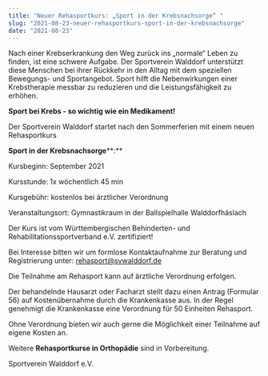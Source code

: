 ```yaml
---
title: "Neuer Rehasportkurs: „Sport in der Krebsnachsorge“ "
slug: "2021-08-23-neuer-rehasportkurs-sport-in-der-krebsnachsorge"
date: "2021-08-23"
---
```

Nach einer Krebserkrankung den Weg zurück ins „normale“ Leben zu finden, ist eine schwere Aufgabe. Der Sportverein Walddorf unterstützt diese Menschen bei ihrer Rückkehr in den Alltag mit dem speziellen Bewegungs- und Sportangebot. Sport hilft die Nebenwirkungen einer Krebstherapie messbar zu reduzieren und die Leistungsfähigkeit zu erhöhen.


**Sport bei Krebs - so wichtig wie ein Medikament!**



Der Sportverein Walddorf startet nach den Sommerferien mit einem neuen Rehasportkurs


**Sport in der Krebsnachsorge****:**


Kursbeginn:             September 2021


Kursstunde:             1x wöchentlich 45 min


Kursgebühr:             kostenlos bei ärztlicher Verordnung


Veranstaltungsort:   Gymnastikraum in der Ballspielhalle Walddorfhäslach



Der Kurs ist vom Württembergischen Behinderten- und Rehabilitationssportverband e.V. zertifiziert!


Bei Interesse bitten wir um formlose Kontaktaufnahme zur Beratung und Registrierung unter: <a href="mailto:rehasport@svwalddorf.de">rehasport@svwalddorf.de</a>


Die Teilnahme am Rehasport kann auf ärztliche Verordnung erfolgen.


Der behandelnde Hausarzt oder Facharzt stellt dazu einen Antrag (Formular 56) auf Kostenübernahme durch die Krankenkasse aus. In der Regel genehmigt die Krankenkasse eine Verordnung für 50 Einheiten Rehasport.


Ohne Verordnung bieten wir auch gerne die Möglichkeit einer Teilnahme auf eigene Kosten an.


Weitere **Rehasportkurse in Orthopädie** sind in Vorbereitung.


Sportverein Walddorf e.V.

